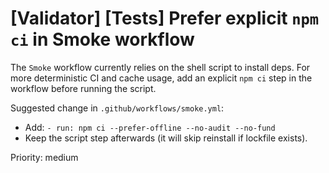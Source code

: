 # [Validator] [Tests] Prefer explicit `npm ci` in Smoke workflow

The `Smoke` workflow currently relies on the shell script to install deps. For more deterministic CI and cache usage, add an explicit `npm ci` step in the workflow before running the script.

Suggested change in `.github/workflows/smoke.yml`:
- Add: `- run: npm ci --prefer-offline --no-audit --no-fund`
- Keep the script step afterwards (it will skip reinstall if lockfile exists).

Priority: medium
